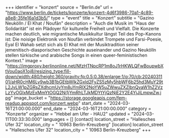 +++
identifier = "konzert"
source = "Berlin.de"
url = "https://www.berlin.de/tickets/konzerte/konzert-4d6f3986-70a1-4c89-a8e8-35fe16a1d3b5/"
type = "event"
title = "Konzert"
subtitle = "Gazino Neukölln / El Khat / Noufān"
description = "Auch die Musik im “Haus der Solidarität” ist ein Plädoyer für kulturelle Freiheit und Vielfalt. Die Konzerte machen deutlich, wie migrantische Musikkultur längst Teil des Pop-Kanons ist: Die noisige Elektronik von Noufãn verbindet Trompete und Farsi-Poesie, Eyal El Wahab setzt sich als El Khat mit der Musiktradition seiner jemenitisch-diasporischen Geschichte auseinander und Gazino Neukölln stellen türkische und arabische Songs in einen queer-feministischen Kontext."
image = "https://imgproxy.berlinonline.net/NfzHTNpcRP1m8oJ1rHKWLQFwBoupwbXtVou0aoX1oj8/resizing_type:fill-down/width:480/height:360/gravity:fp:0.5:0.38/enlarge:1/q:70/cb:2024031101/aHR0cHM6Ly9wb3B1bGEtbWlkZGxld2FyZS5zMy5hbWF6b25hd3MuY29tL2JvLW1pZGRsZXdhcmUvYm8uYmRlX2NoYW5uZWwuZXZlbnQvaW1hZ2VzLzYvOGIxMzExMmYtOGQ2Ni1jYmRhLTJkMDYtYjQzNjE2Y2E4YjJiLmpwZw.jpg"
image_bucket = "https://storage.googleapis.com/fem-readup.appspot.com/konzert.webp"
start_date = "2024-03-16T21:00:00.000"
end_date = "2024-03-16T21:00:00.000"
category = "Konzerte"
organizer = "Hebbel am Ufer - HAU2"
updated = "2024-03-11T00:33:30.000"
languages = []
[contact]
location_street = "Hallesches Ufer 32"
location_city = " 10963 Berlin-Kreuzberg"
[location]
location_street = "Hallesches Ufer 32"
location_city = " 10963 Berlin-Kreuzberg"
+++